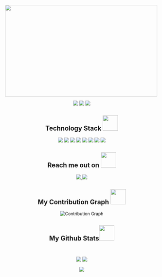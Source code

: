<img src="https://github.com/username/repository/raw/branch/folder/image.png" width="500" height="300">


<p align="center">
 
 <img src="https://badges.pufler.dev/visits/TechHammy/TechHammy"/> 
 <!-- <img src="https://badges.pufler.dev/years/ritik307"/> -->
 <img src="https://badges.pufler.dev/repos/TechHammy"/>
 <img src="https://badges.pufler.dev/commits/monthly/TechHammy" />

</p>

<!-- <p align="center">
  I'm a 3rd year student pursuing Master's in Computer Applications 🎓 from Guru Gobind Singh Indraprastha University 🏛. I'm a passionate learner who's always willing to learn and work across technologies and domains 💡. I love to explore new technologies and leverage them to solve real-life problems ✨. Apart from that I also love to guide and mentor newbies👨🏻‍💻. I'm deep into Web 🕸️ Development.
</p>   -->

<h2 align="center">Technology Stack <img src="https://github.com/ritik307/ritik307/blob/main/images/laptop.gif" width="50"></h2>

<p align="center">
 <img src="https://img.shields.io/badge/Python-3776AB?style=flat-square&logo=python&logoColor=white"/>
 <img src="https://img.shields.io/badge/SQL-4479A1?style=flat-square&logo=sql&logoColor=white"/>
 <img src="https://img.shields.io/badge/Power%20BI-F2C811?style=flat-square&logo=powerbi&logoColor=white"/>
 <img src="https://img.shields.io/badge/Snowflake-02557A?style=flat-square&logo=snowflake&logoColor=white"/>
 <img src="https://img.shields.io/badge/Excel-217346?style=flat-square&logo=microsoft-excel&logoColor=white"/>
 <img src="https://img.shields.io/badge/HTML5-E34F26?style=flat-square&logo=html5&logoColor=white"/>
 <img src="https://img.shields.io/badge/CSS3-1572B6?style=flat-square&logo=css3&logoColor=white"/>
 <img src="https://img.shields.io/badge/Git-black?style=flat-square&logo=git&logoColor=white"/>
</p>

<h2 align="center">Reach me out on <img src="https://media0.giphy.com/media/jqNPzdTTxQfOgOqpO4/source.gif" width="50"></h2>

<p align="center">
<!-- <img src="https://img.shields.io/badge/-ritik-purple?style=flat-square&logo=instagram&logoColor=white&link=https://www.instagram.com/pinkdogg307/"/> -->
<a href="mailto:  humzakhan.ldn@gmail.com">
 <img src="https://img.shields.io/badge/-TechHammy-c14438?style=flat-square&logo=Gmail&logoColor=white&link=mailto: humzakhan.ldn@gmail.com"/>
</a>
<a href="https://www.linkedin.com/in/TechHammy-698a18142/">
 <img src="https://img.shields.io/badge/-TechHammy-blue?style=flat-square&logo=Linkedin&logoColor=white&link=https://www.linkedin.com/in/TechHammy/"/>
</a>
</p>


<h2 align="center">
  My Contribution Graph <img src="https://media.giphy.com/media/xUA7aZeLE2e0P7Znz2/giphy.gif" width="50">
</h2>
<p align="center">
  <img src="https://github-contribution-grid-snake.herokuapp.com/graph?username=TechHammy" alt="Contribution Graph">
</p>



<h2 align="center">
  My Github Stats<img src="https://media.giphy.com/media/VgCDAzcKvsR6OM0uWg/giphy.gif" width="50">
</h2>
 
<br>

<p align = "center">
  <img  src = "https://github-readme-stats.vercel.app/api?username=TechHammy&show_icons=true&theme=radical&line_height=27">
  <img src = "https://github-readme-stats.vercel.app/api/top-langs/?username=TechHammy&hide=html,css,java,shaderlab,kotlin,hlsl&theme=radical">
</p>

<p align = "center">
 <img  src="https://github-readme-streak-stats.herokuapp.com/?user=TechHammy&show_icons=true&locale=en&layout=compact&theme=radical&line_height=0" />
</p> 

